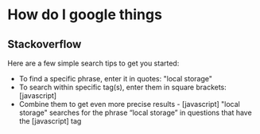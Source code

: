 # How do I google things

## Stackoverflow

Here are a few simple search tips to get you started:

- To find a specific phrase, enter it in quotes: "local storage"
- To search within specific tag(s), enter them in square brackets: [javascript]
- Combine them to get even more precise results - [javascript] "local storage" searches for the phrase “local storage” in questions that have the [javascript] tag
